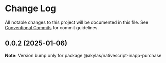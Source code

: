 # Change Log

All notable changes to this project will be documented in this file.
See [Conventional Commits](https://conventionalcommits.org) for commit guidelines.

## 0.0.2 (2025-01-06)

**Note:** Version bump only for package @akylas/nativescript-inapp-purchase
